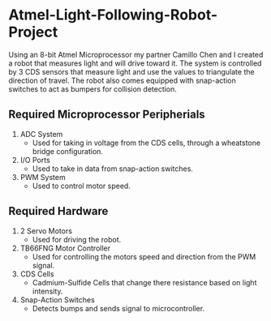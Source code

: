 # Atmel-Light-Following-Robot-Project
Using an 8-bit Atmel Microprocessor my partner Camillo Chen and I created a robot that measures light and will drive toward it. The system is controlled by 3 CDS sensors that measure light and use the values to triangulate the direction of travel. The robot also comes equipped with snap-action switches to act as bumpers for collision detection.

## Required Microprocessor Peripherials
  1. ADC System
     * Used for taking in voltage from the CDS cells, through a wheatstone bridge configuration.
  2. I/O Ports
     * Used to take in data from snap-action switches.
  3. PWM System
     * Used to control motor speed. 
     
 ## Required Hardware
  1. 2 Servo Motors
     * Used for driving the robot.
  2. TB66FNG Motor Controller
     * Used for controlling the motors speed and direction from the PWM signal.
  3. CDS Cells
     * Cadmium-Sulfide Cells that change there resistance based on light intensity.
  4. Snap-Action Switches
     * Detects bumps and sends signal to microcontroller.
